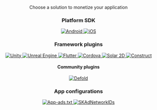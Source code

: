 <p align="center">Choose a solution to monetize your application</p>
<h3><p align="center">Platform SDK</p></h3>
<p align="center">
<a href="https://github.com/cleveradssolutions/CAS-Android">
<img src="https://img.shields.io/github/v/release/CleverAdsSolutions/CAS-Android?style=for-the-badge&logoColor=white&logo=android&label=Android" alt="Android" />
</a>
<a href="https://github.com/cleveradssolutions/CAS-iOS">
<img src="https://img.shields.io/github/v/release/CleverAdsSolutions/CAS-iOS?style=for-the-badge&logo=apple&label=iOS" alt="iOS" />
</a>
</p>

<h3><p align="center">Framework plugins</p></h3>
<p align="center">
<a href="https://github.com/cleveradssolutions/CAS-Unity">
<img src="https://img.shields.io/github/v/release/CleverAdsSolutions/CAS-Unity?style=for-the-badge&logo=unity&label=Unity" alt="Unity" />
</a>
<a href="https://github.com/cleveradssolutions/CAS-Unreal">
<img src="https://img.shields.io/github/v/release/CleverAdsSolutions/CAS-Unreal?style=for-the-badge&logo=unreal-engine&label=Unreal" alt="Unreal Engine" />
</a>
<a href="https://github.com/cleveradssolutions/CAS-Flutter">
<img src="https://img.shields.io/github/v/release/CleverAdsSolutions/CAS-Flutter?style=for-the-badge&logo=flutter&label=Flutter" alt="Flutter" />
</a>
<a href="https://socket.dev/npm/package/@cleveradssolutions/cas.cordova.base">
<img src="https://img.shields.io/npm/v/@cleveradssolutions/cas.cordova.base?style=for-the-badge&color=blue&logo=apache-cordova&label=Cordova" alt="Cordova" />
</a>
<a href="https://github.com/solar2d/com.cleveradssolutions-plugin.cas">
<img src="https://img.shields.io/github/v/release/solar2d/com.cleveradssolutions-plugin.cas?style=for-the-badge&logoColor=white&logo=coronaengine&label=Solar%202D" alt="Solar 2D"/>
</a>
<a href="https://github.com/cleveradssolutions/CAS-Construct">
<img src="https://img.shields.io/github/v/release/CleverAdsSolutions/CAS-Construct?style=for-the-badge&logo=construct3&label=Construct&logoColor=white" alt="Construct" />
</a>
</p>

<h4><p align="center">Community plugins</p></h4>
<p align="center">
<a href="https://github.com/Lerg/extension-cas">
<img alt="Defold" src="https://img.shields.io/badge/Defold-by_Lerg-darkturquoise%20?style=for-the-badge&logo=flathub">
</a>
</p>

<h3><p align="center">App configurations</p></h3>
<p align="center">
<a href="https://github.com/cleveradssolutions/App-ads.txt">
<img src="https://img.shields.io/endpoint?url=https://raw.githubusercontent.com/cleveradssolutions/App-ads.txt/master/Shield.json&style=flat-square&logo=adguard&logoColor=white" alt="App-ads.txt">
</a>
<a href="https://github.com/cleveradssolutions/CAS-iOS/blob/master/SKAdNetworkItems.xml">
<img src="https://img.shields.io/endpoint?url=https://raw.githubusercontent.com/cleveradssolutions/CAS-iOS/master/SKAdNetowrksShield.json&style=flat-square&logo=adguard&logoColor=white" alt="SKAdNetworkIDs">
</a>
</p>

